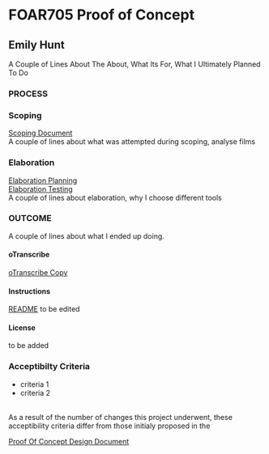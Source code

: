 # FOAR705 Proof of Concept
## Emily Hunt

A Couple of Lines About The About, What Its For, What I Ultimately Planned To Do

### PROCESS

### Scoping
[Scoping Document](https://github.com/MQ-FOAR705/Hunt-Exercises/blob/master/Hunt-Scoping%20Exercise.pdf)
<br />
A couple of lines about what was attempted during scoping, analyse films

### Elaboration
[Elaboration Planning](https://github.com/MQ-FOAR705/Hunt_Elaboration_1_Planning/tree/d4199f3bb947796168a9ffd85e2ab1cd65c21b86)<br />
[Elaboration Testing](https://github.com/MQ-FOAR705/Hunt_Elaboration_2_Testing/tree/2fd260c520b51e7a68835084fe2e7d769016efa2)<br />
A couple of lines about elaboration, why I choose different tools
<br />

### OUTCOME

A couple of lines about what I ended up doing.

#### oTranscribe
[oTranscribe Copy](/Hunt-Exercises/docs)

#### Instructions
[README](/Hunt-Exercises/README.md) to be edited 

#### License
to be added

### Acceptibilty Criteria
* criteria 1
* criteria 2
<br />
As a result of the number of changes this project underwent, these acceptibility criteria differ from those initialy proposed in the

[Proof Of Concept Design Document](https://github.com/MQ-FOAR705/Hunt_Proof_Of_Concept_Design/tree/628f2cc3c2499c57512d2e432345cd18178d629a)

